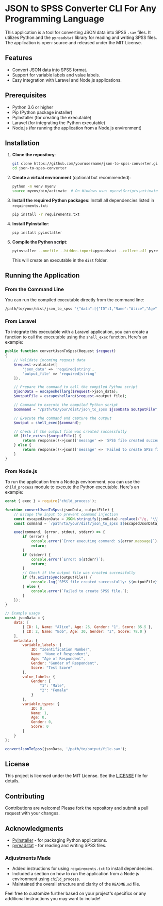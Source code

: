 # JSON to SPSS Converter CLI For Any Programming Language

This application is a tool for converting JSON data into SPSS `.sav` files. It utilizes Python and the `pyreadstat` library for reading and writing SPSS files. The application is open-source and released under the MIT License.

## Features

- Convert JSON data into SPSS format.
- Support for variable labels and value labels.
- Easy integration with Laravel and Node.js applications.

## Prerequisites

- Python 3.6 or higher
- Pip (Python package installer)
- PyInstaller (for creating the executable)
- Laravel (for integrating the Python executable)
- Node.js (for running the application from a Node.js environment)

## Installation

1. **Clone the repository**:
   ```bash
   git clone https://github.com/yourusername/json-to-spss-converter.git
   cd json-to-spss-converter
   ```

2. **Create a virtual environment** (optional but recommended):
   ```bash
   python -m venv myenv
   source myenv/bin/activate  # On Windows use: myenv\Scripts\activate
   ```

3. **Install the required Python packages**:
   Install all dependencies listed in `requirements.txt`:
   ```bash
   pip install -r requirements.txt
   ```

4. **Install PyInstaller**:
   ```bash
   pip install pyinstaller
   ```

5. **Compile the Python script**:
   ```bash
   pyinstaller --onefile --hidden-import=pyreadstat --collect-all pyreadstat json_to_spss.py
   ```

   This will create an executable in the `dist` folder.

## Running the Application

### From the Command Line

You can run the compiled executable directly from the command line:

```bash
/path/to/your/dist/json_to_spss '{"data":[{"ID":1,"Name":"Alice","Age":25,"Gender":"1","Score":85.5},{"ID":2,"Name":"Bob","Age":30,"Gender":"2","Score":78.0}],"metadata":{"variable_labels":{"ID":"Identification Number","Name":"Name of Respondent","Age":"Age of Respondent","Gender":"Gender of Respondent","Score":"Test Score"},"value_labels":{"Gender":{"1":"Male","2":"Female"}},"variable_types":{"ID":0,"Name":1,"Age":0,"Gender":0,"Score":0}}}' '/path/to/output/file.sav'
```

### From Laravel

To integrate this executable with a Laravel application, you can create a function to call the executable using the `shell_exec` function. Here's an example:

```php
public function convertJsonToSpss(Request $request)
{
    // Validate incoming request data
    $request->validate([
        'json_data' => 'required|string',
        'output_file' => 'required|string'
    ]);

    // Prepare the command to call the compiled Python script
    $jsonData = escapeshellarg($request->json_data);
    $outputFile = escapeshellarg($request->output_file);

    // Command to execute the compiled Python script
    $command = "/path/to/your/dist/json_to_spss $jsonData $outputFile";

    // Execute the command and capture the output
    $output = shell_exec($command);

    // Check if the output file was created successfully
    if (file_exists($outputFile)) {
        return response()->json(['message' => 'SPSS file created successfully.', 'output_file' => $outputFile], 200);
    } else {
        return response()->json(['message' => 'Failed to create SPSS file.', 'error' => $output], 500);
    }
}
```

### From Node.js

To run the application from a Node.js environment, you can use the `child_process` module to execute the Python executable. Here's an example:

```javascript
const { exec } = require('child_process');

function convertJsonToSpss(jsonData, outputFile) {
    // Escape the input to prevent command injection
    const escapedJsonData = JSON.stringify(jsonData).replace(/"/g, '\\"');
    const command = `/path/to/your/dist/json_to_spss ${escapedJsonData} ${outputFile}`;

    exec(command, (error, stdout, stderr) => {
        if (error) {
            console.error(`Error executing command: ${error.message}`);
            return;
        }
        if (stderr) {
            console.error(`Error: ${stderr}`);
            return;
        }
        // Check if the output file was created successfully
        if (fs.existsSync(outputFile)) {
            console.log(`SPSS file created successfully: ${outputFile}`);
        } else {
            console.error(`Failed to create SPSS file.`);
        }
    });
}

// Example usage
const jsonData = {
    data: [
        { ID: 1, Name: "Alice", Age: 25, Gender: "1", Score: 85.5 },
        { ID: 2, Name: "Bob", Age: 30, Gender: "2", Score: 78.0 }
    ],
    metadata: {
        variable_labels: {
            ID: "Identification Number",
            Name: "Name of Respondent",
            Age: "Age of Respondent",
            Gender: "Gender of Respondent",
            Score: "Test Score"
        },
        value_labels: {
            Gender: {
                "1": "Male",
                "2": "Female"
            }
        },
        variable_types: {
            ID: 0,
            Name: 1,
            Age: 0,
            Gender: 0,
            Score: 0
        }
    }
};

convertJsonToSpss(jsonData, '/path/to/output/file.sav');
```

## License

This project is licensed under the MIT License. See the [LICENSE](LICENSE) file for details.

## Contributing

Contributions are welcome! Please fork the repository and submit a pull request with your changes.

## Acknowledgments

- [PyInstaller](https://www.pyinstaller.org/) - for packaging Python applications.
- [pyreadstat](https://github.com/Roche/pyreadstat) - for reading and writing SPSS files.


### Adjustments Made
- Added instructions for using `requirements.txt` to install dependencies.
- Included a section on how to run the application from a Node.js environment using `child_process`.
- Maintained the overall structure and clarity of the `README.md` file.

Feel free to customize further based on your project's specifics or any additional instructions you may want to include!

